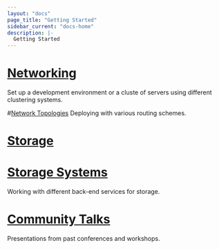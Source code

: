 ```yaml
---
layout: "docs"
page_title: "Getting Started"
sidebar_current: "docs-home"
description: |-
  Getting Started
---
```


# [Networking](getting_started/networking)
Set up a development environment or a cluste of servers using different clustering systems.

#[Network Topologies](getting_started/network_topologies)
Deploying with various routing schemes.

# [Storage](getting_started/storage)

# [Storage Systems](getting_started/storage_systems)
Working with different back-end services for storage.

# [Community Talks](getting_started/community_talks)
Presentations from past conferences and workshops.

